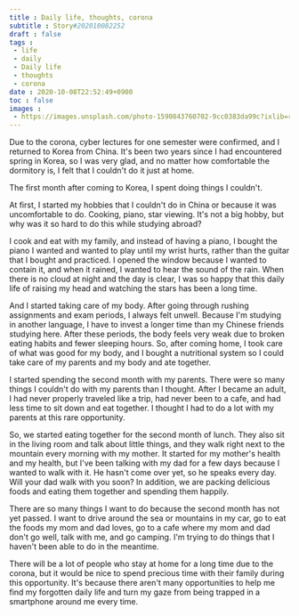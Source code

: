 ```yaml
---
title : Daily life, thoughts, corona
subtitle : Story#202010082252
draft : false
tags :
 - life
 - daily
 - Daily life
 - thoughts
 - corona
date : 2020-10-08T22:52:49+0900
toc : false
images : 
 - https://images.unsplash.com/photo-1590843760702-9cc0383da99c?ixlib=rb-1.2.1&q=80&fm=jpg&crop=entropy&cs=tinysrgb&w=1080&fit=max&ixid=eyJhcHBfaWQiOjE1NTU0OX0
---
```

Due to the corona, cyber lectures for one semester were confirmed, and I returned to Korea from China. It's been two years since I had encountered spring in Korea, so I was very glad, and no matter how comfortable the dormitory is, I felt that I couldn't do it just at home.  

The first month after coming to Korea, I spent doing things I couldn't.  

At first, I started my hobbies that I couldn't do in China or because it was uncomfortable to do. Cooking, piano, star viewing. It's not a big hobby, but why was it so hard to do this while studying abroad?  

I cook and eat with my family, and instead of having a piano, I bought the piano I wanted and wanted to play until my wrist hurts, rather than the guitar that I bought and practiced. I opened the window because I wanted to contain it, and when it rained, I wanted to hear the sound of the rain. When there is no cloud at night and the day is clear, I was so happy that this daily life of raising my head and watching the stars has been a long time.  

And I started taking care of my body. After going through rushing assignments and exam periods, I always felt unwell. Because I'm studying in another language, I have to invest a longer time than my Chinese friends studying here. After these periods, the body feels very weak due to broken eating habits and fewer sleeping hours. So, after coming home, I took care of what was good for my body, and I bought a nutritional system so I could take care of my parents and my body and ate together.  

I started spending the second month with my parents. There were so many things I couldn't do with my parents than I thought. After I became an adult, I had never properly traveled like a trip, had never been to a cafe, and had less time to sit down and eat together. I thought I had to do a lot with my parents at this rare opportunity.  

So, we started eating together for the second month of lunch. They also sit in the living room and talk about little things, and they walk right next to the mountain every morning with my mother. It started for my mother's health and my health, but I've been talking with my dad for a few days because I wanted to walk with it. He hasn't come over yet, so he speaks every day. Will your dad walk with you soon? In addition, we are packing delicious foods and eating them together and spending them happily.  

There are so many things I want to do because the second month has not yet passed. I want to drive around the sea or mountains in my car, go to eat the foods my mom and dad loves, go to a cafe where my mom and dad don't go well, talk with me, and go camping. I'm trying to do things that I haven't been able to do in the meantime.  

There will be a lot of people who stay at home for a long time due to the corona, but it would be nice to spend precious time with their family during this opportunity. It's because there aren't many opportunities to help me find my forgotten daily life and turn my gaze from being trapped in a smartphone around me every time.
